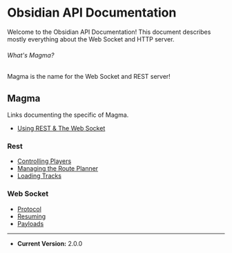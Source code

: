# Obsidian API Documentation

Welcome to the Obsidian API Documentation! This document describes mostly everything about the Web Socket and HTTP server.

###### What's Magma?

Magma is the name for the Web Socket and REST server!

## Magma

Links documenting the specific of Magma.

- [Using REST & The Web Socket](/ws-rest.md)

### Rest

- [Controlling Players](/rest/players.md)
- [Managing the Route Planner](/rest/planner.md)
- [Loading Tracks](/rest/tracks.md)

### Web Socket

- [Protocol](/ws/protocol.md)
- [Resuming](/ws/resuming.md)
- [Payloads](/ws/protocol.md)

---

- **Current Version:** 2.0.0

